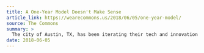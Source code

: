 ```yaml
---
title: A One-Year Model Doesn't Make Sense
article_link: https://wearecommons.us/2018/06/05/one-year-model/
source: The Commons
summary: >
  The city of Austin, TX, has been iterating their tech and innovation hiring practices and has just completed a restructure that moves from a fellowship model to one that will integrate technologists into city positions. We sent The Commons co-editor Sara Hudson to learn more about how they hire and get buy-in from city agencies.
date: 2018-06-05
---
```

